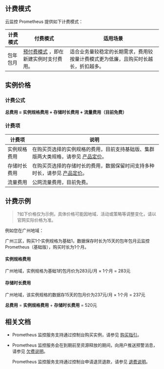 ## 计费模式
云监控 Prometheus 提供如下计费模式：

| 计费模式 | 付费模式 |  适用场景 |
|---------|---------|---------|
| 包年包月 |[预付费模式](https://cloud.tencent.com/document/product/555/9618) ，即在新建实例时支付费用。| 适合业务量较稳定的长期需求，费用较按量计费模式更为低廉，且购买时长越长，折扣越多。|


## 实例价格

### 计费公式
**总费用 = 实例规格费用 + 存储时长费用 + 流量费用（目前免费）**

### 计费项
|计费项|说明|
|-----|----|
|实例规格费用|在购买页选择的实例规格的费用，目前支持基础版、集群版两大类规格，请参见 [产品定价](https://cloud.tencent.com/document/product/248/50134)。|
|存储时长费用|在购买页选择的存储时长的费用，数据保留时间支持多种时长，请参见 [产品定价](https://cloud.tencent.com/document/product/248/50134)。|
|流量费用|公网流量费用，目前免费。|



## 计费示例
>?如下价格仅为示例，具体价格可能因地域、活动或策略等调整变化，请以官网实际价格为准。


例如您在广州地域：

广州三区，购买1个实例规格为基础1，数据保存时长为15天的包年包月云监控 Prometheus（基础版），购买时长为1个月。

#### 实例规格费用
广州地域，实例规格为基础1的包月价为283元/月 × 1个月 = 283元

#### 存储时长费用
广州地域，该实例规格的数据存15天的包月价为237元/月 × 1个月 = 237元


**总费用** = **实例规格费用** + **存储时长费用** = 520元



## 相关文档
- Prometheus 监控服务支持通过控制台购买实例，请参见 [购买指引](https://cloud.tencent.com/document/product/248/50135)。
- Prometheus  监控服务会在到期前至资源释放的期间，向用户推送预警消息，请参见 [欠费说明](https://cloud.tencent.com/document/product/248/50136)。

  Prometheus  监控服务支持通过控制台申请退货退款，请参见 [退费说明](https://cloud.tencent.com/document/product/248/50137)。


